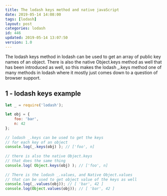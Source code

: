 ```yaml
---
title: The lodash keys method and native javaScript
date: 2019-05-14 14:08:00
tags: [lodash]
layout: post
categories: lodash
id: 446
updated: 2019-05-14 13:07:50
version: 1.0
---
```


The lodash keys method in lodash can be used to get an array of public key names of an object. There is also the native Object.keys method as well that has been introduced as well, so this makes the lodash \_.keys method one of many methods in lodash where it mostly just comes down to a question of browser support.

<!-- more -->

## 1 - lodash keys example

```js
let _ = require('lodash');
 
let obj = {
    foo: 'bar',
    n: 42
};
 
// lodash _.keys can be used to get the keys
// for each key of an object
console.log(_.keys(obj) ); // ['foo', n]
 
// there is also the native Object.keys
// that does the same thing
console.log( Object.keys(obj) ); // ['foo', n]
 
// There is the lodash _.values, and Native Object.values
// that can be used to get object value of the keys as well
console.log(_.values(obj)); // [ 'bar', 42 ]
console.log(Object.values(obj)); // [ 'bar', 42 ]
```